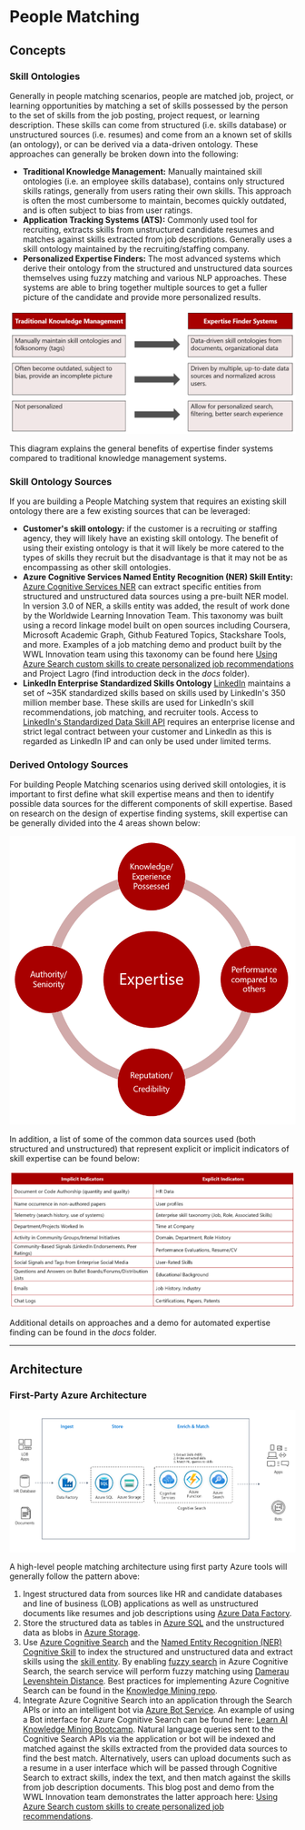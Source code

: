 # People Matching

## Concepts

### Skill Ontologies

Generally in people matching scenarios, people are matched job, project, or learning opportunities by matching a set of skills possessed by the person to the set of skills from the job posting, project request, or learning description. These skills can come from structured (i.e. skills database) or unstructured sources (i.e. resumes) and come from an a known set of skills (an ontology), or can be derived via a data-driven ontology. These approaches can generally be broken down into the following:

- **Traditional Knowledge Management:** Manually maintained skill ontologies (i.e. an employee skills database), contains only structured skills ratings, generally from users rating their own skills. This approach is often the most cumbersome to maintain, becomes quickly outdated, and is often subject to bias from user ratings.
- **Application Tracking Systems (ATS):** Commonly used tool for recruiting, extracts skills from unstructured candidate resumes and matches against skills extracted from job descriptions. Generally uses a skill ontology maintained by the recruiting/staffing company.
- **Personalized Expertise Finders:** The most advanced systems which derive their ontology from the structured and unstructured data sources themselves using fuzzy matching and various NLP approaches. These systems are able to bring together multiple sources to get a fuller picture of the candidate and provide more personalized results.

![Traditional Knowledge Mining vs. Expertise Finder Systems](/docs/fuzzy_matching_people_matching_skills_ontologies.png)

This diagram explains the general benefits of expertise finder systems compared to traditional knowledge management systems.

### Skill Ontology Sources

If you are building a People Matching system that requires an existing skill ontology there are a few existing sources that can be leveraged:

- **Customer's skill ontology:** if the customer is a recruiting or staffing agency, they will likely have an existing skill ontology. The benefit of using their existing ontology is that it will likely be more catered to the types of skills they recruit but the disadvantage is that it may not be as encompassing as other skill ontologies.
- **Azure Cognitive Services Named Entity Recognition (NER) Skill Entity:** [Azure Cognitive Services NER](https://docs.microsoft.com/en-us/azure/cognitive-services/text-analytics/named-entity-types?tabs=general) can extract specific entities from structured and unstructured data sources using a pre-built NER model. In version 3.0 of NER, a skills entity was added, the result of work done by the Worldwide Learning Innovation Team. This taxonomy was built using a record linkage model built on open sources including Coursera, Microsoft Academic Graph, Github Featured Topics, Stackshare Tools, and more. Examples of a job matching demo and product built by the WWL Innovation team using this taxonomy can be found here [Using Azure Search custom skills to create personalized job recommendations](https://azure.microsoft.com/en-us/blog/using-azure-search-custom-skills-to-create-personalized-job-recommendations/) and Project Lagro (find introduction deck in the *docs* folder).
- **LinkedIn Enterprise Standardized Skills Ontology** [LinkedIn](https://developer.linkedin.com/docs/ref/v2/standardized-data/skills) maintains a set of ~35K standardized skills based on skills used by LinkedIn's 350 million member base. These skills are used for LinkedIn's skill recommendations, job matching, and recruiter tools. Access to [LinkedIn's Standardized Data Skill API](https://developer.linkedin.com/docs/ref/v2/standardized-data/skills) requires an enterprise license and strict legal contract between your customer and LinkedIn as this is regarded as LinkedIn IP and can only be used under limited terms.

### Derived Ontology Sources

For building People Matching scenarios using derived skill ontologies, it is important to first define what skill expertise means and then to identify possible data sources for the different components of skill expertise. Based on research on the design of expertise finding systems, skill expertise can be generally divided into the 4 areas shown below:

![Derived Ontology Sources](/docs/fuzzy_matching_people_matching_ontology_sources.png)

In addition, a list of some of the common data sources used (both structured and unstructured) that represent explicit or implicit indicators of skill expertise can be found below:

![Implicit Indicators vs. Explicit Indicators](/docs/fuzzy_matching_people_matching_indicators.png)

Additional details on approaches and a demo for automated expertise finding can be found in the *docs* folder.

---

## Architecture

### First-Party Azure Architecture

![First-Party Azure Architecture](/docs/fuzzy_matching_people_matching_architecture.png)

A high-level people matching architecture using first party Azure tools will generally follow the pattern above:

1. Ingest structured data from sources like HR and candidate databases and line of business (LOB) applications as well as unstructured documents like resumes and job descriptions using [Azure Data Factory](https://azure.microsoft.com/en-in/services/data-factory/#features).
2. Store the structured data as tables in [Azure SQL](https://azure.microsoft.com/en-us/services/sql-database/) and the unstructured data as blobs in [Azure Storage](https://azure.microsoft.com/en-us/services/storage/).
3. Use [Azure Cognitive Search](https://docs.microsoft.com/en-us/azure/search/search-what-is-azure-search) and the [Named Entity Recognition (NER) Cognitive Skill](https://docs.microsoft.com/en-us/azure/search/cognitive-search-skill-entity-recognition) to index the structured and unstructured data and extract skills using the [skill entity](https://docs.microsoft.com/en-us/azure/cognitive-services/text-analytics/named-entity-types?tabs=general). By enabling [fuzzy search](https://docs.microsoft.com/en-us/azure/search/search-query-fuzzy) in Azure Cognitive Search, the search service will perform fuzzy matching using [Damerau Levenshtein Distance](https://en.wikipedia.org/wiki/Damerau%E2%80%93Levenshtein_distance). Best practices for implementing Azure Cognitive Search can be found in the [Knowledge Mining repo](https://github.com/microsoft/dstoolkit-km-solution-accelerator).
4. Integrate Azure Cognitive Search into an application through the Search APIs or into an intelligent bot via [Azure Bot Service](https://azure.microsoft.com/en-us/services/bot-service/). An example of using a Bot interface for Azure Cognitive Search can be found here: [Learn AI Knowledge Mining Bootcamp](https://azure.github.io/LearnAI-KnowledgeMiningBootcamp/). Natural language queries sent to the Cognitive Search APIs via the application or bot will be indexed and matched against the skills extracted from the provided data sources to find the best match. Alternatively, users can upload documents such as a resume in a user interface which will be passed through Cognitive Search to extract skills, index the text, and then match against the skills from job description documents. This blog post and demo from the WWL Innovation team demonstrates the latter approach here: [Using Azure Search custom skills to create personalized job recommendations](https://azure.microsoft.com/en-us/blog/using-azure-search-custom-skills-to-create-personalized-job-recommendations/).

